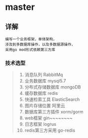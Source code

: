 # master
## 详解
```
编写一个业务框架，单体架构，
涉及到多数据库操作，以及多数据源操作，
采用go mod形式依赖第三方库
```
### 技术选型
>1. 消息队列 RabbitMq
>2. 业务数据库 mysql5.7
>3. 分布式存储数据库 mongoDB
>4. 缓存数据库 redis
>5. 快速检索工具 ElasticSearch
>6. 图片存储位置  阿里云
>7. 数据库第三方插件 xorm/gorm 
>8. web框架 gin~~~~~~~~
>9. 日志框架 logrus
>10. redis第三方采用 go-redis



